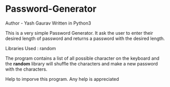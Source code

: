 # Password-Generator
Author - Yash Gaurav 
Written in Python3

This is a very simple Password Generator. It ask the user to enter their desired length of password and returns a password with
the desired length.

Libraries Used : random

The program contains a list of all possible character on the keyboard and the **random** library will shuffle the characters and
make a new password with the characters.

Help to imporve this program.
Any help is appreciated
